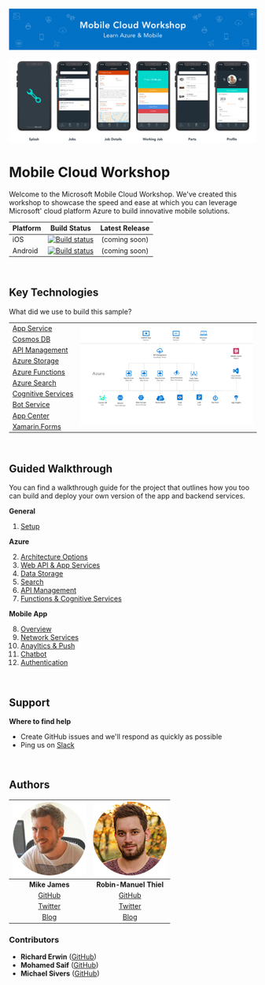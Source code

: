 ![Banner](Resources/WelcomeBanner.png)

<img src="Resources/Design/Design%20Board%20Final.png">

# Mobile Cloud Workshop

Welcome to the Microsoft Mobile Cloud Workshop. We've created this workshop to showcase the speed and ease at which you can leverage Microsoft' cloud platform Azure to build innovative mobile solutions.

| Platform | Build Status | Latest Release |
|---|:---:|:---:|
| iOS | [![Build status](https://build.appcenter.ms/v0.1/apps/364adcc6-160d-42c9-8bd4-f3b926584c38/branches/master/badge)](https://appcenter.ms) | (coming soon) |
| Android | [![Build status](https://build.appcenter.ms/v0.1/apps/5865dd4d-0971-48b4-8755-598455ab8677/branches/master/badge)](https://appcenter.ms) | (coming soon) |

&nbsp;

## Key Technologies 

What did we use to build this sample?

<table>
  <tr>
    <td nowrap><a href="https://azure.microsoft.com/en-us/services/app-service/">App Service</a></td>
    <td rowspan="10"><img src="Resources/Architecture.png"></td>
  </tr>
  <tr>
    <td nowrap><a href="https://azure.microsoft.com/en-us/services/cosmos-db/">Cosmos DB</a></td>
  </tr>
  <tr>
    <td nowrap><a href="https://azure.microsoft.com/en-us/services/api-management/">API Management</a></td>
  </tr>
  <tr>
    <td nowrap><a href="https://azure.microsoft.com/en-us/services/storage/">Azure Storage</a></td>
  </tr>
  <tr>
    <td nowrap><a href="https://azure.microsoft.com/en-us/services/functions/">Azure Functions</a></td>
  </tr>
  <tr>
    <td nowrap><a href="https://azure.microsoft.com/en-us/services/search/">Azure Search</a></td>
  </tr>
  <tr>
    <td nowrap><a href="https://azure.microsoft.com/en-us/services/cognitive-services/">Cognitive Services</a></td>
  </tr>
  <tr>
    <td nowrap><a href="https://azure.microsoft.com/en-us/services/bot-service/">Bot Service</a></td>
  </tr>
  <tr>
    <td nowrap><a href="https://appcenter.ms/">App Center</a></td>
  </tr>
  <tr>
    <td nowrap><a href="https://www.xamarin.com/forms/">Xamarin.Forms</a></td>
  </tr>
</table>

&nbsp;

## Guided Walkthrough

You can find a walkthrough guide for the project that outlines how you too can build and deploy your own version of the app and backend services. 

**General**

1. [Setup](Walkthrough%20Guide/00_Setup/)

**Azure**

2. [Architecture Options](Walkthrough%20Guide/02_Architecture_Options)
3. [Web API & App Services](Walkthrough%20Guide/03_Web_API)
4. [Data Storage](Walkthrough%20Guide/04_Data_Storage)
4. [Search](Walkthrough%20Guide/05_Search)
6. [API Management](Walkthrough%20Guide/06_API_Management)
7. [Functions & Cognitive Services](Walkthrough%20Guide/07_Functions_Cognitive_Services)

**Mobile App**

8. [Overview](Walkthrough%20Guide/08_Mobile_Overview)
9. [Network Services](Walkthrough%20Guide/09_Mobile_Network_Services)
10. [Anayltics & Push](10_Anayltics_Push/README.md)
11. [Chatbot](Walkthrough%20Guide/11_Chatbot)
12. [Authentication](Walkthrough%20Guide/12_Authentication)

&nbsp;

## Support

**Where to find help**

* Create GitHub issues and we'll respond as quickly as possible 
* Ping us on [Slack](https://mobilecloudworkshop.slack.com)

&nbsp;

## Authors

|        ![Photo](Resources/mikejames.png)       |   ![Photo](Resources/robinmanuelthiel.png)   |
|:----------------------------------------------:|:--------------------------------------------:|
|                 **Mike James**                 |            **Robin-Manuel Thiel**            |
|  [GitHub](https://github.com/MikeCodesDotNet)  | [GitHub](https://github.com/MikeCodesDotNet) |
| [Twitter](https://twitter.com/MikeCodesDotNet) | [Twitter](https://twitter.com/robinmanuelt)  |
|          [Blog](https://mikecodes.net)         |         [Blog](https://pumpingco.de/)        |

### Contributors

- **Richard Erwin** ([GitHub](https://github.com/rerwinx))
- **Mohamed Saif** ([GitHub](https://github.com/mohamedsaif))
- **Michael Sivers** ([GitHub](https://github.com/msivers))
